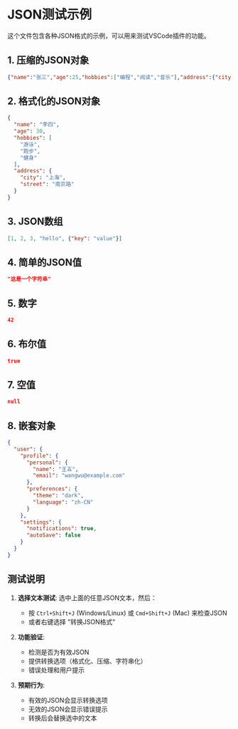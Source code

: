 # JSON测试示例

这个文件包含各种JSON格式的示例，可以用来测试VSCode插件的功能。

## 1. 压缩的JSON对象
```json
{"name":"张三","age":25,"hobbies":["编程","阅读","音乐"],"address":{"city":"北京","street":"中关村大街"}}
```

## 2. 格式化的JSON对象
```json
{
  "name": "李四",
  "age": 30,
  "hobbies": [
    "游泳",
    "跑步",
    "健身"
  ],
  "address": {
    "city": "上海",
    "street": "南京路"
  }
}
```

## 3. JSON数组
```json
[1, 2, 3, "hello", {"key": "value"}]
```

## 4. 简单的JSON值
```json
"这是一个字符串"
```

## 5. 数字
```json
42
```

## 6. 布尔值
```json
true
```

## 7. 空值
```json
null
```

## 8. 嵌套对象
```json
{
  "user": {
    "profile": {
      "personal": {
        "name": "王五",
        "email": "wangwu@example.com"
      },
      "preferences": {
        "theme": "dark",
        "language": "zh-CN"
      }
    },
    "settings": {
      "notifications": true,
      "autoSave": false
    }
  }
}
```

## 测试说明

1. **选择文本测试**: 选中上面的任意JSON文本，然后：
   - 按 `Ctrl+Shift+J` (Windows/Linux) 或 `Cmd+Shift+J` (Mac) 来检查JSON
   - 或者右键选择 "转换JSON格式"

2. **功能验证**:
   - 检测是否为有效JSON
   - 提供转换选项（格式化、压缩、字符串化）
   - 错误处理和用户提示

3. **预期行为**:
   - 有效的JSON会显示转换选项
   - 无效的JSON会显示错误提示
   - 转换后会替换选中的文本 